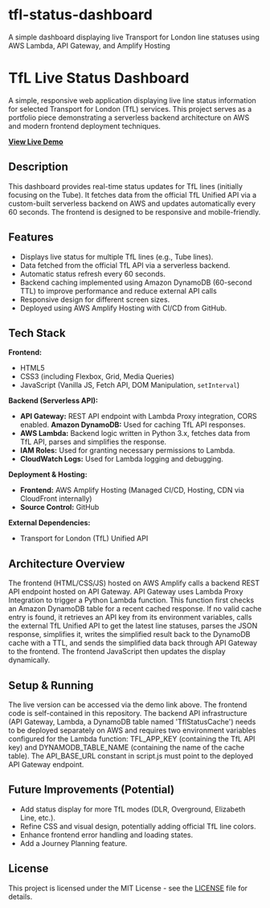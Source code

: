 # tfl-status-dashboard
A simple dashboard displaying live Transport for London line statuses using AWS Lambda, API Gateway, and Amplify Hosting

# TfL Live Status Dashboard

A simple, responsive web application displaying live line status information for selected Transport for London (TfL) services. This project serves as a portfolio piece demonstrating a serverless backend architecture on AWS and modern frontend deployment techniques.

**[View Live Demo](https://main.dkjebwugayu2x.amplifyapp.com/)**

## Description

This dashboard provides real-time status updates for TfL lines (initially focusing on the Tube). It fetches data from the official TfL Unified API via a custom-built serverless backend on AWS and updates automatically every 60 seconds. The frontend is designed to be responsive and mobile-friendly.

## Features

* Displays live status for multiple TfL lines (e.g., Tube lines).
* Data fetched from the official TfL API via a serverless backend.
* Automatic status refresh every 60 seconds.
* Backend caching implemented using Amazon DynamoDB (60-second TTL) to improve performance and reduce external API calls
* Responsive design for different screen sizes.
* Deployed using AWS Amplify Hosting with CI/CD from GitHub.

## Tech Stack

**Frontend:**
* HTML5
* CSS3 (including Flexbox, Grid, Media Queries)
* JavaScript (Vanilla JS, Fetch API, DOM Manipulation, `setInterval`)

**Backend (Serverless API):**
* **API Gateway:** REST API endpoint with Lambda Proxy integration, CORS enabled.
**Amazon DynamoDB:** Used for caching TfL API responses.
* **AWS Lambda:** Backend logic written in Python 3.x, fetches data from TfL API, parses and simplifies the response.
* **IAM Roles:** Used for granting necessary permissions to Lambda.
* **CloudWatch Logs:** Used for Lambda logging and debugging.

**Deployment & Hosting:**
* **Frontend:** AWS Amplify Hosting (Managed CI/CD, Hosting, CDN via CloudFront internally)
* **Source Control:** GitHub

**External Dependencies:**
* Transport for London (TfL) Unified API

## Architecture Overview

The frontend (HTML/CSS/JS) hosted on AWS Amplify calls a backend REST API endpoint hosted on API Gateway. API Gateway uses Lambda Proxy Integration to trigger a Python Lambda function. This function first checks an Amazon DynamoDB table for a recent cached response. If no valid cache entry is found, it retrieves an API key from its environment variables, calls the external TfL Unified API to get the latest line statuses, parses the JSON response, simplifies it, writes the simplified result back to the DynamoDB cache with a TTL, and sends the simplified data back through API Gateway to the frontend. The frontend JavaScript then updates the display dynamically.

## Setup & Running

The live version can be accessed via the demo link above. The frontend code is self-contained in this repository. The backend API infrastructure (API Gateway, Lambda, a DynamoDB table named 'TflStatusCache') needs to be deployed separately on AWS and requires two environment variables configured for the Lambda function: TFL_APP_KEY (containing the TfL API key) and DYNAMODB_TABLE_NAME (containing the name of the cache table). The API_BASE_URL constant in script.js must point to the deployed API Gateway endpoint.

## Future Improvements (Potential)

* Add status display for more TfL modes (DLR, Overground, Elizabeth Line, etc.).
* Refine CSS and visual design, potentially adding official TfL line colors.
* Enhance frontend error handling and loading states.
* Add a Journey Planning feature.

## License

This project is licensed under the MIT License - see the [LICENSE](LICENSE) file for details.
